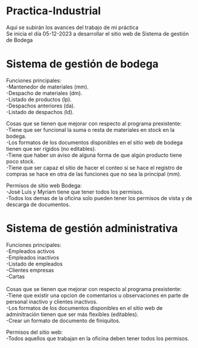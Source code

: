 # Practica-Industrial
Aquí se subirán los avances del trabajo de mi práctica <br>
Se inicia el día 05-12-2023 a desarrollar el sitio web de Sistema de gestión de Bodega<br>

# Sistema de gestión de bodega
  Funciones principales:<br>
    -Mantenedor de materiales (mm).<br>
    -Despacho de materiales (dm).<br>
    -Listado de productos (lp).<br>
    -Despachos anteriores (da).<br>
    -Listado de despachos (ld).<br>

  Cosas que se tienen que mejorar con respecto al programa prexistente:<br>
    -Tiene que ser funcional la suma o resta de materiales en stock en la bodega.<br>
    -Los formatos de los documentos disponibles en el sitio web de bodega tienen que ser rígidos (no editables).<br>
    -Tiene que haber un aviso de alguna forma de que algún producto tiene poco stock.<br>
    -Tiene que ser capaz el sitio de hacer el conteo si se hace el registro de compras se hace en otra de las funciones que no sea la principal (mm).<br>

  Permisos de sitio web Bodega:<br>
    -José Luis y Myriam tiene que tener todos los permisos.<br>
    -Todos los demas de la oficina solo pueden tener los permisos de vista y de descarga de documentos.<br>

# Sistema de gestión administrativa
  Funciones principales:<br>
    -Empleados activos<br>
    -Empleados inactivos<br>
    -Listado de empleados<br>
    -Clientes empresas<br>
    -Cartas<br>
<br>
  Cosas que se tienen que mejorar con respecto al programa prexistente:<br>
    -Tiene que existir una opcion de comentarios u observaciones en parte de personal inactivo y clientes inactivos.<br>
    -Los formatos de los documentos disponibles en el sitio web de adminitración tienen que ser más flexibles (editables).<br>
    -Crear un formato de documento de finiquitos.<br>

  Permisos del sitio web:<br>
    -Todos aquellos que trabajan en la oficina deben tener todos los permisos.
    
    
    
  
